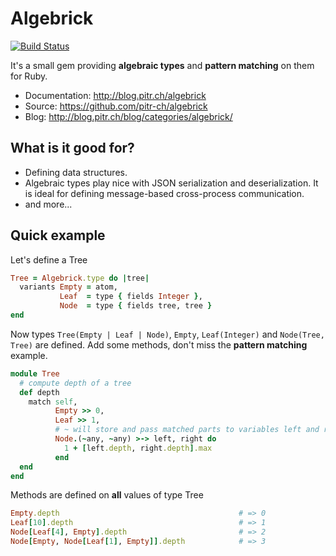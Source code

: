 # Algebrick

[![Build Status](https://travis-ci.org/pitr-ch/algebrick.png?branch=master)](https://travis-ci.org/pitr-ch/algebrick)

It's a small gem providing **algebraic types** and **pattern matching** on them for Ruby.

-   Documentation: <http://blog.pitr.ch/algebrick>
-   Source: <https://github.com/pitr-ch/algebrick>
-   Blog: <http://blog.pitr.ch/blog/categories/algebrick/>

## What is it good for?

-   Defining data structures.
-   Algebraic types play nice with JSON serialization and deserialization. It is ideal for defining message-based cross-process communication.
-   and more...

## Quick example

Let's define a Tree

```ruby
Tree = Algebrick.type do |tree|
  variants Empty = atom,
           Leaf  = type { fields Integer },
           Node  = type { fields tree, tree }
end
```

Now types `Tree(Empty | Leaf | Node)`, `Empty`, `Leaf(Integer)` and `Node(Tree, Tree)` are defined.
Add some methods, don't miss the **pattern matching** example.

```ruby
module Tree
  # compute depth of a tree
  def depth
    match self,
          Empty >> 0,
          Leaf >> 1,
          # ~ will store and pass matched parts to variables left and right
          Node.(~any, ~any) >-> left, right do
            1 + [left.depth, right.depth].max
          end
  end
end
```

Methods are defined on **all** values of type Tree

```ruby
Empty.depth                                        # => 0
Leaf[10].depth                                     # => 1
Node[Leaf[4], Empty].depth                         # => 2
Node[Empty, Node[Leaf[1], Empty]].depth            # => 3
```
